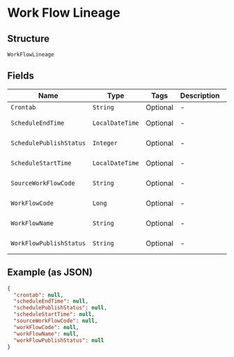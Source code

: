 
# Work Flow Lineage

## Structure

`WorkFlowLineage`

## Fields

| Name | Type | Tags | Description | Getter | Setter |
|  --- | --- | --- | --- | --- | --- |
| `Crontab` | `String` | Optional | - | String getCrontab() | setCrontab(String crontab) |
| `ScheduleEndTime` | `LocalDateTime` | Optional | - | LocalDateTime getScheduleEndTime() | setScheduleEndTime(LocalDateTime scheduleEndTime) |
| `SchedulePublishStatus` | `Integer` | Optional | - | Integer getSchedulePublishStatus() | setSchedulePublishStatus(Integer schedulePublishStatus) |
| `ScheduleStartTime` | `LocalDateTime` | Optional | - | LocalDateTime getScheduleStartTime() | setScheduleStartTime(LocalDateTime scheduleStartTime) |
| `SourceWorkFlowCode` | `String` | Optional | - | String getSourceWorkFlowCode() | setSourceWorkFlowCode(String sourceWorkFlowCode) |
| `WorkFlowCode` | `Long` | Optional | - | Long getWorkFlowCode() | setWorkFlowCode(Long workFlowCode) |
| `WorkFlowName` | `String` | Optional | - | String getWorkFlowName() | setWorkFlowName(String workFlowName) |
| `WorkFlowPublishStatus` | `String` | Optional | - | String getWorkFlowPublishStatus() | setWorkFlowPublishStatus(String workFlowPublishStatus) |

## Example (as JSON)

```json
{
  "crontab": null,
  "scheduleEndTime": null,
  "schedulePublishStatus": null,
  "scheduleStartTime": null,
  "sourceWorkFlowCode": null,
  "workFlowCode": null,
  "workFlowName": null,
  "workFlowPublishStatus": null
}
```

